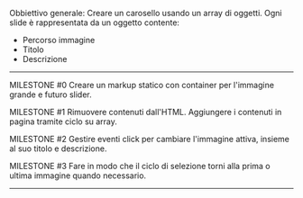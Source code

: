 Obbiettivo generale: 
Creare un carosello usando un array di oggetti. Ogni slide è rappresentata da un oggetto contente:
- Percorso immagine
- Titolo
- Descrizione

----------------------------------------------------------

MILESTONE #0
Creare un markup statico con container per l'immagine grande e futuro slider.

MILESTONE #1
Rimuovere contenuti dall'HTML.
Aggiungere i contenuti in pagina tramite ciclo su array.

MILESTONE #2
Gestire eventi click per cambiare l'immagine attiva, insieme al suo titolo e descrizione.

MILESTONE #3
Fare in modo che il ciclo di selezione torni alla prima o ultima immagine quando necessario.

----------------------------------------------------------

